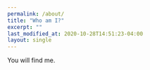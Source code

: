 ```yaml
---
permalink: /about/
title: "Who am I?"
excerpt: ""
last_modified_at: 2020-10-28T14:51:23-04:00
layout: single
---
```


You will find me.
